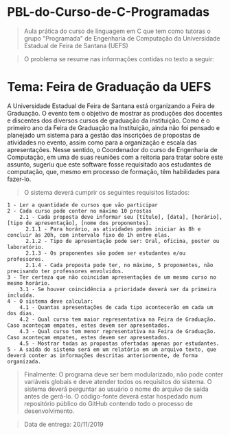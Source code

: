 # PBL-do-Curso-de-C-Programadas
> Aula prática do curso de linguagem em C que tem como tutoras o grupo "Programada" de Engenharia de Computação da Universidade Estadual de Feira de Santana (UEFS) 


> O problema se resume nas informações contidas no texto a seguir:
  # Tema: Feira de Graduação da UEFS

  A Universidade Estadual de Feira de Santana está organizando a Feira de Graduação. O evento tem o objetivo de mostrar as produções dos docentes e discentes dos diversos cursos de graduação da instituição.
  Como é o primeiro ano da Feira de Graduação na Instituição, ainda não foi pensado e planejado um sistema para a gestão das inscrições de propostas de atividades no evento, assim como para a organização e escala das apresentações. Nesse sentido, o Coordenador do curso de Engenharia de Computação, em uma de suas reuniões com a reitoria para tratar sobre este assunto, sugeriu que este software fosse requisitado aos estudantes de computação, que, mesmo em processo de formação, têm habilidades para fazer-lo.

  > O sistema deverá cumprir os seguintes requisitos listados:
  
    1 - Ler a quantidade de cursos que vão participar
    2 - Cada curso pode conter no máximo 10 prostas
        2.1 - Cada proposta deve informar seu [título], [data], [horário], [tipo de apresentação], [nome dos proponentes].
          2.1.1 - Para horário, as atividades podem iniciar às 8h e concluir às 20h, com intervalo fixo de 1h entre elas.
          2.1.2 - Tipo de apresentação pode ser: Oral, oficina, poster ou laboratório.
          2.1.3 - Os proponentes são podem ser estudantes e/ou professores.
          2.1.4 - Cada proposta pode ter, no máximo, 5 proponentes, não precisando ter professores envolvidos.
    3 - Ter certeza que não coincidam apresentações de um mesmo curso no mesmo horário.
        3.1 - Se houver coincidência a prioridade deverá ser da primeira incluída.
    4 - O sistema deve calcular:
        4.1 - Quantas apresentações de cada tipo acontecerão em cada um dos dias. 
        4.2 - Qual curso tem maior representativa na Feira de Graduação. Caso aconteçam empates, estes devem ser apresentados.
        4.3 - Qual curso tem menor representativa na Feira de Graduação. Caso aconteçam empates, estes devem ser apresentados.
        4.5 - Mostrar todas as propostas ofertadas apenas por estudantes.
    5 - A saída do sistema será em um relatório em um arquivo texto, que deverá conter as informações descritas anteriormente, de forma organizada.

  > Finalmente:
   O programa deve ser bem modularizado, não pode conter variáveis globais e deve atender todos os requisitos do sistema. O sistema deverá perguntar ao usuário o nome do arquivo de saída antes de gerá-lo. O código-fonte deverá estar hospedado num repositório público do GitHub contendo todo o processo de desenvolvimento.

  > Data de entrega: 20/11/2019
